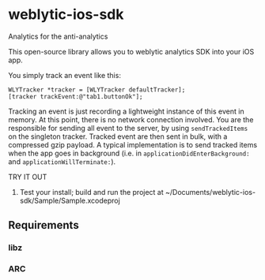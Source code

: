 weblytic-ios-sdk
================

Analytics for the anti-analytics

This open-source library allows you to weblytic analytics SDK into your iOS app.

You simply track an event like this:
 
```objectice-c
WLYTracker *tracker = [WLYTracker defaultTracker];
[tracker trackEvent:@"tab1.buttonOk"];
```

Tracking an event is just recording a lightweight instance of this event in memory. At this point, there is no network connection involved. You are the responsible for sending all event to the server, by using `sendTrackedItems` on the singleton tracker. Tracked event are then sent in bulk, with a compressed gzip payload. A typical implementation is to send tracked items when the app goes in background (i.e. in `applicationDidEnterBackground:` and `applicationWillTerminate:`).

TRY IT OUT

1. Test your install; build and run the project at ~/Documents/weblytic-ios-sdk/Sample/Sample.xcodeproj

## Requirements

### libz

### ARC